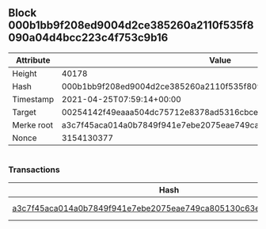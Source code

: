 ## Block 000b1bb9f208ed9004d2ce385260a2110f535f8090a04d4bcc223c4f753c9b16

Attribute | Value
--- | ---
Height | 40178
Hash | 000b1bb9f208ed9004d2ce385260a2110f535f8090a04d4bcc223c4f753c9b16
Timestamp | 2021-04-25T07:59:14+00:00
Target | 00254142f49eaaa504dc75712e8378ad5316cbcead634704b3734b6271167cc4
Merke root | a3c7f45aca014a0b7849f941e7ebe2075eae749ca805130c63e427570d0b9976
Nonce | 3154130377

```

```

### Transactions

Hash | Amount
--- | ---
[a3c7f45aca014a0b7849f941e7ebe2075eae749ca805130c63e427570d0b9976](a3c7f45aca014a0b7849f941e7ebe2075eae749ca805130c63e427570d0b9976.md) | 10.00000000 SKEPTI 
